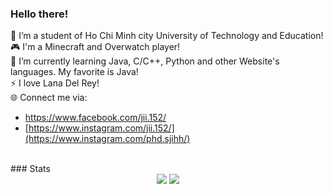 ### Hello there!
🔭 I’m a student of Ho Chi Minh city University of Technology and Education!</br>
🎮 I'm a Minecraft and Overwatch player!</br>
🌱 I’m currently learning Java, C/C++, Python and other Website's languages. My favorite is Java!</br>
⚡ I love Lana Del Rey!<br>
🌐 Connect me via: 
- https://www.facebook.com/jii.152/
- [https://www.instagram.com/jii.152/](https://www.instagram.com/phd.sjihh/)
<br>
### Stats
<div align="center">
  <picture>
  <source 
    srcset="https://github-readme-stats.vercel.app/api?username=adairh&show_icons=true&theme=dark"
    media="(prefers-color-scheme: dark)"
  />
  <source
    srcset="https://github-readme-stats.vercel.app/api?username=adairh&show_icons=true"
    media="(prefers-color-scheme: light), (prefers-color-scheme: no-preference)"
  />
  <img src="https://github-readme-stats.vercel.app/api?username=adairh&show_icons=true" />
</picture>

  <picture>
  <source 
    srcset="https://github-readme-stats.vercel.app/api/top-langs/?username=adairh&show_icons=true&theme=dark&langs_count=5"
    media="(prefers-color-scheme: dark)"
  />
  <source
    srcset="https://github-readme-stats.vercel.app/api/top-langs/?username=adairh&show_icons=true&langs_count=5"
    media="(prefers-color-scheme: light), (prefers-color-scheme: no-preference)"
  />
  <img src="https://github-readme-stats.vercel.app/api/top-langs/?username=adairh&show_icons=true&langs_count=5" />
</picture>

      
</div>
